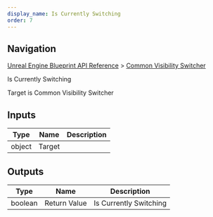 ```yaml
---
display_name: Is Currently Switching
order: 7
---
```

## Navigation

[Unreal Engine Blueprint API Reference](https://dev.epicgames.com/documentation/en-us/unreal-engine/BlueprintAPI) > [Common Visibility Switcher](https://dev.epicgames.com/documentation/en-us/unreal-engine/BlueprintAPI/CommonVisibilitySwitcher)

Is Currently Switching

Target is Common Visibility Switcher

## Inputs

| Type | Name | Description |
| --- | --- | --- |
| object | Target |  |

## Outputs

| Type | Name | Description |
| --- | --- | --- |
| boolean | Return Value | Is Currently Switching |

